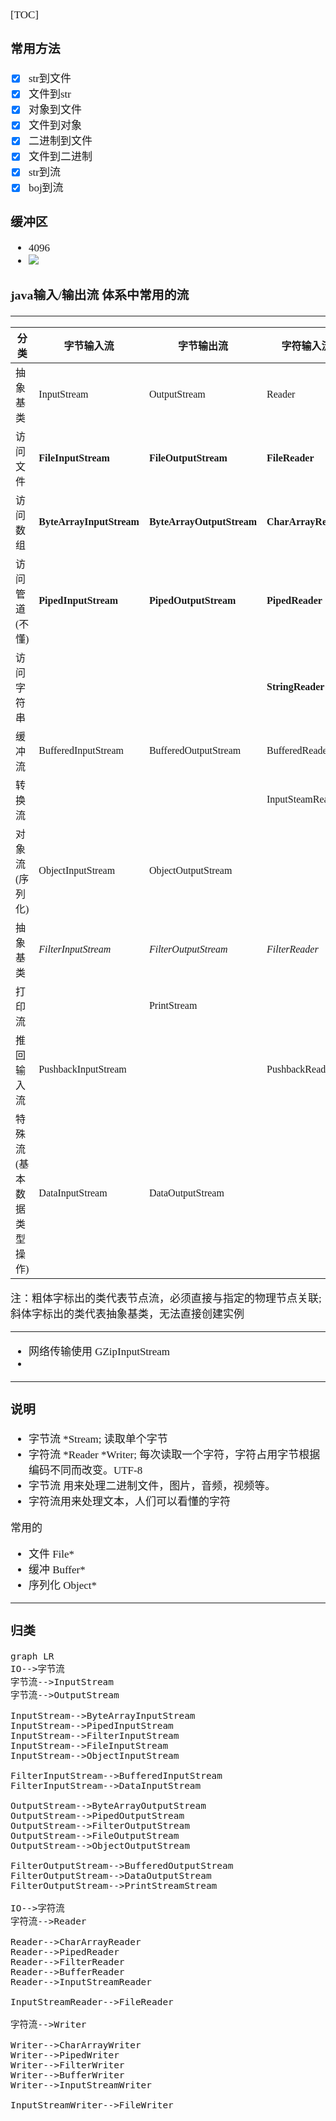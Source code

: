 <span  style="font-family: Simsun,serif; font-size: 17px; ">

[TOC]

### 常用方法

- [x] str到文件
- [x] 文件到str
- [x] 对象到文件
- [x] 文件到对象
- [x] 二进制到文件
- [x] 文件到二进制
- [x] str到流
- [x] boj到流

### 缓冲区

- 4096
- ![](https://gitee.com/MyYukino/media/raw/master/PicGo/202204261523152.png)

### java输入/输出流 体系中常用的流

---


分类 | 字节输入流 | 字节输出流 | 字符输入流 | 字符输出流
---|---|---|---|---
抽象基类 | InputStream | OutputStream | Reader | Writer
访问文件 | **FileInputStream** | **FileOutputStream** | **FileReader** | **FileWriter**
访问数组 | **ByteArrayInputStream** | **ByteArrayOutputStream** | **CharArrayReader** | **CharArrayWriter**
访问管道(不懂) | **PipedInputStream** | **PipedOutputStream** | **PipedReader** | **PipedWriter**
访问字符串 |   | | **StringReader** | **StringWriter**
缓冲流 | BufferedInputStream | BufferedOutputStream | BufferedReader | BufferedWriter
转换流 |  |  | InputSteamReader | OutputStreamWriter
对象流(序列化) | ObjectInputStream | ObjectOutputStream | |
抽象基类 | *FilterInputStream* | *FilterOutputStream* | *FilterReader* | *FilterWriter*
打印流 | | PrintStream | |PrintWriter
推回输入流 | PushbackInputStream | | PushbackReader |
特殊流(基本数据类型操作) | DataInputStream | DataOutputStream | | |

注：粗体字标出的类代表节点流，必须直接与指定的物理节点关联;   
斜体字标出的类代表抽象基类，无法直接创建实例

---

- 网络传输使用 GZipInputStream
-

---

### 说明

- 字节流 *Stream; 读取单个字节
- 字符流 *Reader  *Writer; 每次读取一个字符，字符占用字节根据编码不同而改变。UTF-8
- 字节流 用来处理二进制文件，图片，音频，视频等。
- 字符流用来处理文本，人们可以看懂的字符

常用的
- 文件 File*
- 缓冲 Buffer*
- 序列化 Object*

---

### 归类

```
graph LR
IO-->字节流
字节流-->InputStream
字节流-->OutputStream

InputStream-->ByteArrayInputStream
InputStream-->PipedInputStream
InputStream-->FilterInputStream
InputStream-->FileInputStream
InputStream-->ObjectInputStream

FilterInputStream-->BufferedInputStream
FilterInputStream-->DataInputStream

OutputStream-->ByteArrayOutputStream
OutputStream-->PipedOutputStream
OutputStream-->FilterOutputStream
OutputStream-->FileOutputStream
OutputStream-->ObjectOutputStream

FilterOutputStream-->BufferedOutputStream
FilterOutputStream-->DataOutputStream
FilterOutputStream-->PrintStreamStream

IO-->字符流
字符流-->Reader

Reader-->CharArrayReader
Reader-->PipedReader
Reader-->FilterReader
Reader-->BufferReader
Reader-->InputStreamReader

InputStreamReader-->FileReader

字符流-->Writer

Writer-->CharArrayWriter
Writer-->PipedWriter
Writer-->FilterWriter
Writer-->BufferWriter
Writer-->InputStreamWriter

InputStreamWriter-->FileWriter

```



</span>